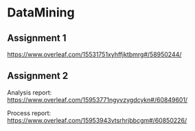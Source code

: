 # DataMining

## Assignment 1
https://www.overleaf.com/15531751xyhffjktbmrg#/58950244/

## Assignment 2
Analysis report: https://www.overleaf.com/15953771ngyvzygdcykn#/60849601/

Process report: https://www.overleaf.com/15953943vtsrhrjbbcgm#/60850226/
